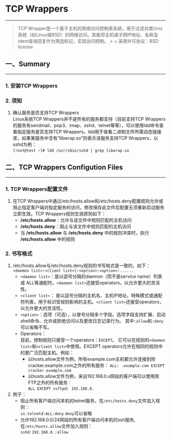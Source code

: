 # TCP Wrappers  
-----------------
> TCP Wrapper是一个基于主机的网络访问控制表系统，用于过滤对类Unix系统（如Linux或BSD）的网络访问。其能将主机或子网IP地址、名称及ident查询回复作为筛选标记，实现访问控制。
	> + 采用许可协议：BSD license  
	
## 一、Summary  
----
### 1. 安装TCP Wrappers  

### 2. 须知  
1. 确认服务是否支持TCP Wrappers  
Linux系统TCP Wrappers并不是所有的服务都支持（目前支持TCP Wrappers的服务有sendmail、pop3、imap、sshd、telnet等等），可以使用ldd命令查看指定服务是否支持TCP Wrappers。ldd用于查看二进制文件所需动态链接库，如果某服务中含有“libwrap.so”则表示该服务支持TCP Wrappers，以sshd为例：  
`[root@test ~]# ldd /usr/sbin/sshd | grep libwrap.so`

## 二、TCP Wrappers Configution Files     
----
### 1. TCP Wrappers配置文件     
1. 在TCP Wrappers中通过/etc/hosts.allow和/etc/hosts.deny配置规则允许或阻止指定客户端对指定服务的访问，修改保存此文件后配置无须重新启动服务立即生效。TCP Wrappers规则生效原则如下：    
	+ **/etc/hosts.allow**：允许与该文件中规则匹配的主机访问    
	+ **/etc/hosts.deny**：阻止与该文件中规则匹配的主机访问    
	+ 当 **/etc/hosts.allow** 与 **/etc/hosts.deny** 中的规则冲突时，执行 **/etc/hosts.allow** 中的规则    
	
### 2. 书写格式
1. /etc/hosts.allow与/etc/hosts.deny规则的书写格式是一致的，如下：  
 `<daemon list>:<client list>[:<option>:<option>:......`  
	+ `<daemon list>`：是以逗号分隔的daemon（而不是service name）列表或 ALL等通配符。`<daemon list>`还接受operators，以允许更大的灵活性。 
	+ `<client list>`： 是以逗号分隔的主机名、主机IP地址，特殊模式或通配符列表，用于标识受规则影响的主机。`<client list>`还接受operators，以允许更大的灵活性。 
	+ `<option>`：选项（可选），以冒号分隔多个字段。选项字段支持扩展、启动shell命令、允许或拒绝访问以及更改日志记录行为。 其中`:allow`和`:deny`可以省略不写。  
	+ Operators：  
	目前，控制规则只接受一个operators：`EXCEPT`。 它可以在规则的`<daemon list>`和`<client list>`中使用。EXCEPT operators允许在相同的规则中的更广泛匹配主机。例如：  
		+ 以hosts.allow文件为例，所有example.com主机都允许连接到除cracker.example.com之外的所有服务：
		   `ALL: .example.com EXCEPT cracker.example.com`  
		+ 以hosts.allow文件为例，来自192.168.0.x网段的客户端可以使用除FTP之外的所有服务：  
		   `ALL EXCEPT vsftpd: 192.168.0.`  
2. 例子：  
	+ 阻止所有客户端访问本机的telnet服务，在`/etc/hosts.deny`文件加入规则：  
	   `in.telnetd:ALL:deny`   `deny`可以省略
	+ 允许192.168.0.0/24网段的所有客户端访问本机的ssh服务,在`/etc/hosts.allow`文件加入规则：  
	   `sshd:192.168.0.:allow`  
